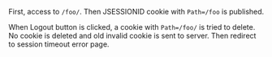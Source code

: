 First, access to `/foo/`. Then JSESSIONID cookie with `Path=/foo` is published.

When Logout button is clicked, a cookie with `Path=/foo/` is tried to delete.  
No cookie is deleted and old invalid cookie is sent to server. Then redirect to session timeout error page.